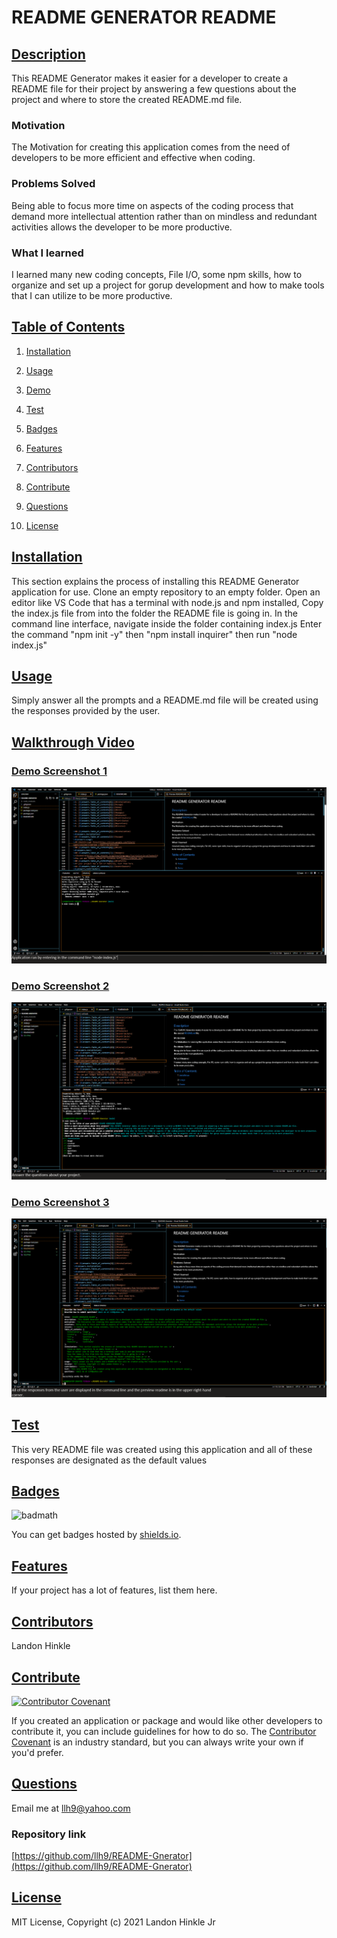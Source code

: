 # README GENERATOR README

    
## [Description](#description)
    
This README Generator makes it easier for a developer to create a README file for their project by answering a few questions about the project and where to store the created README.md file.
    
### Motivation
    
The Motivation for creating this application comes from the need of developers to be more efficient and effective when coding.
    
### Problems Solved 
    
Being able to focus more time on aspects of the coding process that demand more intellectual attention rather than on mindless and redundant activities allows the developer to be more productive.
    
### What I learned 
    
I learned many new coding concepts, File I/O, some npm skills, how to organize and set up a project for gorup development and how to make tools that I can utilize to be more productive.
    
## [Table of Contents](#table-of-contents)
 
    
1. [Installation](#installation)
    
1. [Usage](#usage)
    
1. [Demo](#demo)
    
1. [Test](#test)
    
1. [Badges](#badges)
    
1. [Features](#features)
    
1. [Contributors](#contributors)
    
1. [Contribute](#contribute)
    
1. [Questions](#questions)
    
1. [License](#license)

    
## [Installation](#installation)
    
This section explains the process of installing this README Generator application for use. 
Clone an empty repository to an empty folder.
Open an editor like VS Code that has a terminal with node.js and npm installed,
Copy the index.js file from into the folder the README file is going in.
In the command line interface, navigate inside the folder containing index.js 
Enter the command "npm init -y" then "npm install inquirer" then run "node index.js"
    
## [Usage](#usage)
    
Simply answer all the prompts and a README.md file will be created using the responses provided by the user.
    
## [Walkthrough Video](https://drive.google.com/file/d/1Qp05CiAGjZm47CEd0F0o0-C7Hpe5Y7dI/preview)
    
### [Demo Screenshot 1](#demo-screenshot-1)
    
![screenshot demo ](./SS1.PNG)
    
### [Demo Screenshot 2](#demo-screenshot-2)
    
![screenshot demo](./SS2.PNG)
    
### [Demo Screenshot 3](#demo-screenshot-3)
    
![screenshot demo](./SS3.PNG)
    
## [Test](#test)
    
This very README file was created using this application and all of these responses are designated as the default values
    
## [Badges](#badges)
    
![badmath](https://img.shields.io/github/languages/top/nielsenjared/badmath)
    
You can get badges hosted by [shields.io](https://shields.io/). 
    
## [Features](#features)
    
If your project has a lot of features, list them here.
    
## [Contributors](#contributors)
    
Landon Hinkle
    
## [Contribute](#contribute)
    
[![Contributor Covenant](https://img.shields.io/badge/Contributor%20Covenant-2.1-4baaaa.svg)](code_of_conduct.md)
    
If you created an application or package and would like other developers to contribute it, you can include guidelines for how to do so. The [Contributor Covenant](https://www.contributor-covenant.org/) is an industry standard, but you can always write your own if you'd prefer.
    
## [Questions](#questions)
    
Email me at llh9@yahoo.com

### Repository link

[https://github.com/llh9/README-Gnerator](https://github.com/llh9/README-Gnerator)
    
## [License](#license)
    
MIT License, Copyright (c) 2021 Landon Hinkle Jr
    